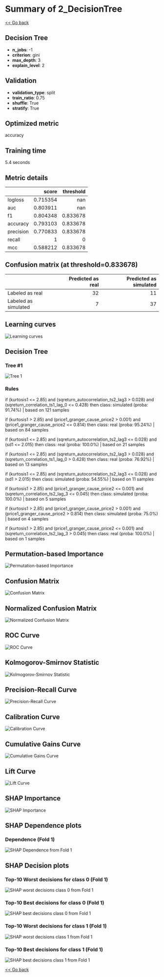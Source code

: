 # Summary of 2_DecisionTree

[<< Go back](../README.md)


## Decision Tree
- **n_jobs**: -1
- **criterion**: gini
- **max_depth**: 3
- **explain_level**: 2

## Validation
 - **validation_type**: split
 - **train_ratio**: 0.75
 - **shuffle**: True
 - **stratify**: True

## Optimized metric
accuracy

## Training time

5.4 seconds

## Metric details
|           |    score |   threshold |
|:----------|---------:|------------:|
| logloss   | 0.715354 |  nan        |
| auc       | 0.803911 |  nan        |
| f1        | 0.804348 |    0.833678 |
| accuracy  | 0.793103 |    0.833678 |
| precision | 0.770833 |    0.833678 |
| recall    | 1        |    0        |
| mcc       | 0.588212 |    0.833678 |


## Confusion matrix (at threshold=0.833678)
|                      |   Predicted as real |   Predicted as simulated |
|:---------------------|--------------------:|-------------------------:|
| Labeled as real      |                  32 |                       11 |
| Labeled as simulated |                   7 |                       37 |

## Learning curves
![Learning curves](learning_curves.png)

## Decision Tree 

### Tree #1
![Tree 1](learner_fold_0_tree.svg)

### Rules

if (kurtosis1 <= 2.85) and (sqreturn_autocorrelation_ts2_lag3 > 0.028) and (sqreturn_correlation_ts1_lag_0 <= 0.428) then class: simulated (proba: 91.74%) | based on 121 samples

if (kurtosis1 > 2.85) and (price1_granger_cause_price2 > 0.001) and (price1_granger_cause_price2 <= 0.814) then class: real (proba: 95.24%) | based on 84 samples

if (kurtosis1 <= 2.85) and (sqreturn_autocorrelation_ts2_lag3 <= 0.028) and (sd1 <= 2.015) then class: real (proba: 100.0%) | based on 21 samples

if (kurtosis1 <= 2.85) and (sqreturn_autocorrelation_ts2_lag3 > 0.028) and (sqreturn_correlation_ts1_lag_0 > 0.428) then class: real (proba: 76.92%) | based on 13 samples

if (kurtosis1 <= 2.85) and (sqreturn_autocorrelation_ts2_lag3 <= 0.028) and (sd1 > 2.015) then class: simulated (proba: 54.55%) | based on 11 samples

if (kurtosis1 > 2.85) and (price1_granger_cause_price2 <= 0.001) and (sqreturn_correlation_ts2_lag_3 <= 0.045) then class: simulated (proba: 100.0%) | based on 5 samples

if (kurtosis1 > 2.85) and (price1_granger_cause_price2 > 0.001) and (price1_granger_cause_price2 > 0.814) then class: simulated (proba: 75.0%) | based on 4 samples

if (kurtosis1 > 2.85) and (price1_granger_cause_price2 <= 0.001) and (sqreturn_correlation_ts2_lag_3 > 0.045) then class: real (proba: 100.0%) | based on 1 samples





## Permutation-based Importance
![Permutation-based Importance](permutation_importance.png)
## Confusion Matrix

![Confusion Matrix](confusion_matrix.png)


## Normalized Confusion Matrix

![Normalized Confusion Matrix](confusion_matrix_normalized.png)


## ROC Curve

![ROC Curve](roc_curve.png)


## Kolmogorov-Smirnov Statistic

![Kolmogorov-Smirnov Statistic](ks_statistic.png)


## Precision-Recall Curve

![Precision-Recall Curve](precision_recall_curve.png)


## Calibration Curve

![Calibration Curve](calibration_curve_curve.png)


## Cumulative Gains Curve

![Cumulative Gains Curve](cumulative_gains_curve.png)


## Lift Curve

![Lift Curve](lift_curve.png)



## SHAP Importance
![SHAP Importance](shap_importance.png)

## SHAP Dependence plots

### Dependence (Fold 1)
![SHAP Dependence from Fold 1](learner_fold_0_shap_dependence.png)

## SHAP Decision plots

### Top-10 Worst decisions for class 0 (Fold 1)
![SHAP worst decisions class 0 from Fold 1](learner_fold_0_shap_class_0_worst_decisions.png)
### Top-10 Best decisions for class 0 (Fold 1)
![SHAP best decisions class 0 from Fold 1](learner_fold_0_shap_class_0_best_decisions.png)
### Top-10 Worst decisions for class 1 (Fold 1)
![SHAP worst decisions class 1 from Fold 1](learner_fold_0_shap_class_1_worst_decisions.png)
### Top-10 Best decisions for class 1 (Fold 1)
![SHAP best decisions class 1 from Fold 1](learner_fold_0_shap_class_1_best_decisions.png)

[<< Go back](../README.md)
